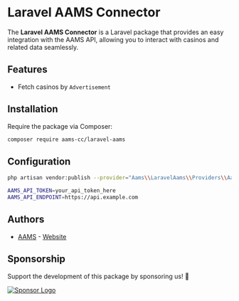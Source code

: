 # Laravel AAMS Connector

The **Laravel AAMS Connector** is a Laravel package that provides an easy integration with the AAMS API, allowing you to interact with casinos and related data seamlessly.

## Features

- Fetch casinos by `Advertisement`

## Installation

Require the package via Composer:

```bash
composer require aams-cc/laravel-aams
```

## Configuration

```bash
php artisan vendor:publish --provider="Aams\\LaravelAams\\Providers\\AamsServiceProvider"
```

```bash
AAMS_API_TOKEN=your_api_token_here
AAMS_API_ENDPOINT=https://api.example.com
```

## Authors

- [AAMS](mailto:general@aams.cc) - [Website](https://aams.cc)

## Sponsorship

Support the development of this package by sponsoring us! 💖

[![Sponsor Logo](https://search.casino/sponsor-logo.png)](https://search.casino) 